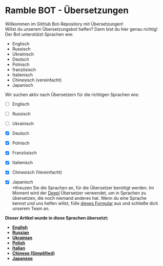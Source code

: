 # Ramble BOT - Übersetzungen
Willkommen im GitHub Bot-Repository mit Übersetzungen!                                                  
Willst du unserem Übersetzungsbot helfen? Dann bist du hier genau richtig!                                                  
Der Bot unterstützt Sprachen wie:                                                  
- Englisch
- Russisch
- Ukrainisch
- Deutsch
- Polnisch
- französisch
- Italienisch
- Chinesisch (vereinfacht)
- Japanisch
                                                  
Wir suchen aktiv nach Übersetzern für die richtigen Sprachen wie:                                                  
- [ ] Englisch
- [ ] Russisch
- [ ] Ukrainisch
- [x] Deutsch
- [x] Polnisch
- [x] Französisch
- [x] Italienisch
- [x] Chinesisch (Vereinfacht)
- [x] Japanisch                                                  
*Kreuzen Sie die Sprachen an, für die Übersetzer benötigt werden. Im Moment wird der [Deepl](https://www.deepl.com) Übersetzer verwendet, um in Sprachen zu übersetzen, die noch niemand anderes hat. Wenn du eine Sprache kennst und uns helfen willst, fülle [dieses Formular](https://dtzlink.com) aus und schließe dich unserem Team an.                                                  


**Dieser Artikel wurde in diese Sprachen übersetzt:**
- [__**English**__]()                                               
- [__**Russian**__]()
- [__**Ukrainian**__]()
- [__**Polish**__]()
- [__**Italian**__]()
- [__**Chinese (Simplified)**__]()
- [__**Japanese**__]()